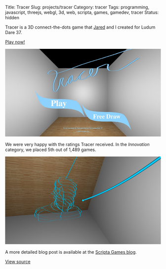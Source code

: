 Title: Tracer
Slug: projects/tracer
Category: tracer
Tags: programming, javascript, threejs, webgl, 3d, web, scripta, games, gamedev, tracer
Status: hidden

Tracer is a 3D connect-the-dots game that [Jared][jared] and I created for
Ludum Dare 37.

<p class="text-center"><a class="btn btn-default btn-lg" href="http://scripta.co/tracer">Play now!</a></p>

![menu screen of tracer](/static/images/projects/tracer/title.jpg)

We were very happy with the ratings Tracer received.  In the *Innovation*
category, we placed 5th out of 1,489 games.

![image of playing tracer](/static/images/projects/tracer/head.jpg)

A more detailed blog post is available at the [Scripta Games blog][blog].

[View source][source]

[play]: http://scripta.co/tracer/
[demo]: /static/projects/fireflies
[blog]: http://scripta.co/articles/tracer-ld37/
[source]: https://github.com/ScriptaGames/Tracer
[threejs]: http://threejs.org
[jared]: https://twitter.com/caramelcode/
[ld]: http://ludumdare.com/compo/ludum-dare-37/?action=preview&uid=91554
